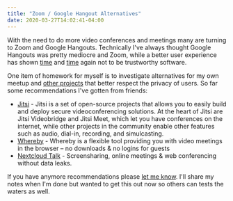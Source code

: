 ```yaml
---
title: "Zoom / Google Hangout Alternatives"
date: 2020-03-27T14:02:41-04:00
---
```


With the need to do more video conferences and meetings many are turning to Zoom and Google Hangouts. Technically I've always thought Google Hangouts was pretty mediocre and Zoom, while a better user experience has shown [time](https://arstechnica.com/information-technology/2019/07/zoom-makes-it-too-easy-for-hackers-to-access-webcams-heres-what-to-do/) and [time](https://words.philpin.com/collection-of-your-personal-data-by-zoom) again not to be trustworthy software.

One item of homework for myself is to investigate alternatives for my own meetup and [other projects](/projects/guildflow/) that better respect the privacy of users. So far some recommendations I've gotten from friends:

- [Jitsi](https://jitsi.org/) - Jitsi is a set of open-source projects that allows you to easily build and deploy secure videoconferencing solutions. At the heart of Jitsi are Jitsi Videobridge and Jitsi Meet, which let you have conferences on the internet, while other projects in the community enable other features such as audio, dial-in, recording, and simulcasting.
- [Whereby](https://whereby.com/) - Whereby is a flexible tool providing you with video meetings in the browser – no downloads & no logins for guests
- [Nextcloud Talk](https://nextcloud.com/talk/) - Screensharing, online meetings & web conferencing without data leaks.

If you have anymore recommendations please [let me know](/contact/). I'll share my notes when I'm done but wanted to get this out now so others can tests the waters as well.
